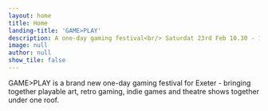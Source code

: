 ```yaml
---
layout: home
title: Home
landing-title: 'GAME>PLAY'
description: A one-day gaming festival<br/> Saturdat 23rd Feb 10.30 - 18.00<br/> Exeter Phoenix 
image: null
author: null
show_tile: false
---
```


GAME&gt;PLAY is a brand new one-day gaming festival for Exeter - bringing together playable art, retro gaming, indie games and theatre shows together under one roof.